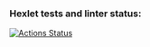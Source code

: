 ### Hexlet tests and linter status:
[![Actions Status](https://github.com/TVAnpilogova/data-analytics-project-96/actions/workflows/hexlet-check.yml/badge.svg)](https://github.com/TVAnpilogova/data-analytics-project-96/actions)